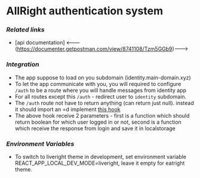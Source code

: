 # AllRight authentication system

### _Related links_

- [api documentation]
<---(https://documenter.getpostman.com/view/8741108/Tzm5GGb9)--->

### _Integration_

- The app suppose to load on you subdomain (identity.main-domain.xyz)
- To let the app communicate with you, you will required to configure `/auth` to be a route where you will handle messages from identity app
- For all routes except this `/auth` - redirect user to `identity` subdomain.
- The `/auth` route not have to return anything (can return just null). instead it should import an =d implement [this hook](https://github.com/ColorElephantHQ/allright-frontend/tree/master/src/hooks/authorization.hook.tsk)
- The above hook receive 2 parameters - first is a function which should return boolean for which user logged in or not, second is a function which receive the response from login and save it in localstorage

### _Environment Variables_

- To switch to liveright theme in development, set environment variable REACT_APP_LOCAL_DEV_MODE=liveright, leave it empty for eatright theme.
